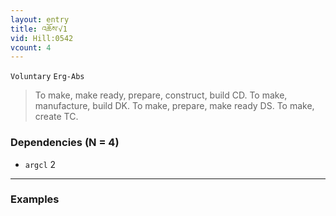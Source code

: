 ```yaml
---
layout: entry
title: འཆོས་√1
vid: Hill:0542
vcount: 4
---
```

`Voluntary` `Erg-Abs`
> To make, make ready, prepare, construct, build CD\.
 To make, manufacture, build DK\.
 To make, prepare, make ready DS\.
 To make, create TC\.

### Dependencies (N = 4)
* `argcl` 2

---

### Examples




